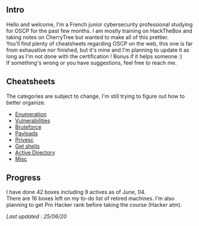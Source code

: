 ## Intro

Hello and welcome, I'm a French junior cybersecurity professional studying for OSCP for the past few months. I am mostly training on HackTheBox and taking notes on CherryTree but wanted to make all of this prettier.  
You'll find plenty of cheatsheets regarding OSCP on the web, this one is far from exhaustive nor finished, but it's mine and I'm planning to update it as long as I'm not done with the certification ! Bonus if it helps someone :)  
If something's wrong or you have suggestions, feel free to reach me.  

## Cheatsheets
The categories are subject to change, I'm still trying to figure out how to better organize.
- [Enumeration](https://0xa1d.github.io/cheatsheet#enumeration)
- [Vulnerabilities](https://0xa1d.github.io/cheatsheet#vulnerabilities)
- [Bruteforce](https://0xa1d.github.io/cheatsheet#bruteforce)
- [Payloads](https://0xa1d.github.io/cheatsheet#payloads)
- [Privesc](https://0xa1d.github.io/cheatsheet#privesc)
- [Get shells](https://0xa1d.github.io/cheatsheet#get-shells)
- [Active Directory](https://0xa1d.github.io/cheatsheet#active-directory)
- [Misc](https://0xa1d.github.io/cheatsheet#misc)

## Progress
I have done 42 boxes including 9 actives as of June, 04.  
There are 16 boxes left on my to-do list of retired machines. I'm also planning to get Pro Hacker rank before taking the course (Hacker atm).  


*Last updated : 25/06/20*
